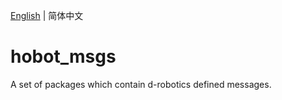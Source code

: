[English](./README.md) | 简体中文

# hobot_msgs
A set of packages which contain d-robotics defined messages.
